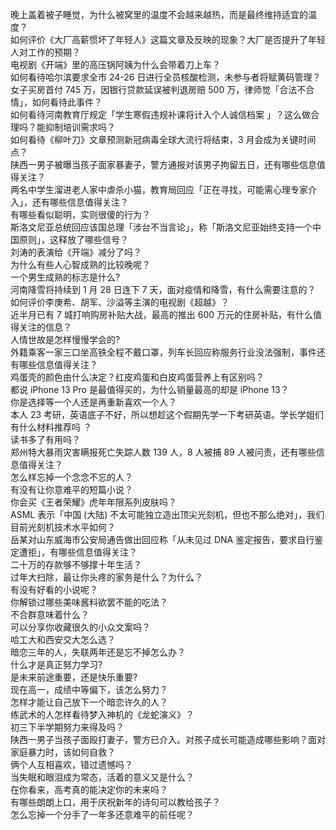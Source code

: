 晚上盖着被子睡觉，为什么被窝里的温度不会越来越热，而是最终维持适宜的温度？  
如何评价《大厂高薪惯坏了年轻人》这篇文章及反映的现象？大厂是否提升了年轻人对工作的预期？  
电视剧《开端》里的高压锅阿姨为什么会带着刀上车？  
如何看待哈尔滨要求全市 24-26 日进行全员核酸检测，未参与者将赋黄码管理？  
女子买房首付 745 万，因银行贷款延误被判退房赔 500 万，律师觉「合法不合情」，如何看待此事件？  
如何看待河南教育厅规定「学生寒假违规补课将计入个人诚信档案 」？这么做合理吗？能抑制培训需求吗？  
如何看待《柳叶刀》文章预测新冠病毒全球大流行将结束，3 月会成为关键时间点？  
陕西一男子被曝当孩子面家暴妻子，警方通报对该男子拘留五日，还有哪些信息值得关注？  
两名中学生溜进老人家中虐杀小猫，教育局回应「正在寻找，可能需心理专家介入」，还有哪些信息值得关注？  
有哪些看似聪明，实则很傻的行为？  
斯洛文尼亚总统回应该国总理「涉台不当言论」，称「斯洛文尼亚始终支持一个中国原则」，这释放了哪些信号？  
刘涛的表演给《开端》减分了吗？  
为什么有些人心智成熟的比较晚呢？  
一个男生成熟的标志是什么?  
河南降雪将持续到 1 月 28 日连下 7 天，面对疫情和降雪，有什么需要注意的？  
如何评价李庚希、胡军、沙溢等主演的电视剧《超越》？  
近半月已有 7 城打响购房补贴大战，最高的推出 600 万元的住房补贴，有什么值得关注的信息？  
人情世故是怎样慢慢学会的?  
外籍乘客一家三口坐高铁全程不戴口罩，列车长回应称服务行业没法强制，事件还有哪些信息值得关注？  
鸡蛋壳的颜色由什么决定？红皮鸡蛋和白皮鸡蛋营养上有区别吗？  
都说 iPhone 13 Pro 是最值得买的，为什么销量最高的却是 iPhone 13？  
你是选择等一个人还是再重新喜欢一个人？  
本人 23 考研，英语底子不好，所以想趁这个假期先学一下考研英语。学长学姐们有什么材料推荐吗 ？  
读书多了有用吗？  
郑州特大暴雨灾害瞒报死亡失踪人数 139 人，8 人被捕 89 人被问责，还有哪些信息值得关注？  
怎么样忘掉一个念念不忘的人？  
有没有让你意难平的短篇小说？  
你会买《王者荣耀》虎年年限系列皮肤吗？  
ASML 表示「中国 (大陆) 不太可能独立造出顶尖光刻机，但也不那么绝对」，我们目前光刻机技术水平如何？  
岳某对山东威海市公安局通告做出回应称「从未见过 DNA 鉴定报告，要求自行鉴定遭拒」，有哪些信息值得关注？  
二十万的存款够不够撑十年生活？  
过年大扫除，最让你头疼的家务是什么？为什么？  
有没有好看的小说呢？  
你解锁过哪些美味酱料欲罢不能的吃法？  
不合群意味着什么？  
可以分享你收藏很久的小众文案吗？  
哈工大和西安交大怎么选？  
暗恋三年的人，失联两年还是忘不掉怎么办？  
什么才是真正努力学习?  
是未来前途重要，还是快乐重要?  
现在高一，成绩中等偏下，该怎么努力？  
怎样才能让自己放下一个暗恋许久的人？  
练武术的人怎样看待梦入神机的《龙蛇演义》？  
初三下半学期努力来得及吗？  
陕西一男子当孩子面殴打妻子，警方已介入。对孩子成长可能造成哪些影响？面对家庭暴力时，该如何自救？  
俩个人互相喜欢，错过遗憾吗？  
当失眠和眼泪成为常态，活着的意义又是什么？  
在你看来，高考真的能决定你的未来吗？  
有哪些朗朗上口，用于庆祝新年的诗句可以教给孩子？  
怎么忘掉一个分手了一年多还意难平的前任呢？  
